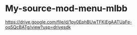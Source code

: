 # My-source-mod-menu-mlbb
https://drive.google.com/file/d/1py0EphBUwTFKiEgAATUaFe-oq5QcBATg/view?usp=drivesdk

